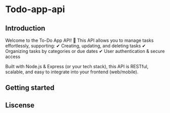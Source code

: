 # Todo-app-api

## Introduction
Welcome to the To-Do App API! 🚀 This API allows you to manage tasks effortlessly, supporting:
✔ Creating, updating, and deleting tasks
✔ Organizing tasks by categories or due dates
✔ User authentication & secure access

Built with Node.js & Express (or your tech stack), this API is RESTful, scalable, and easy to integrate into your frontend (web/mobile).

## Getting started

## Liscense
